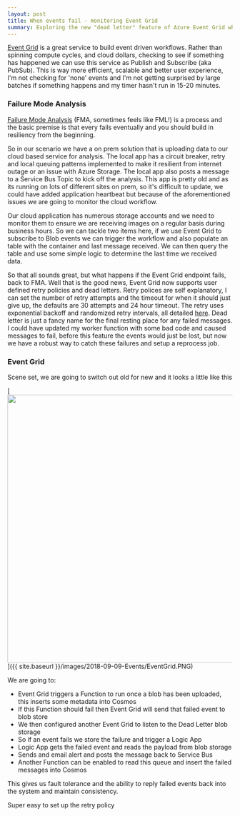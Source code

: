 ```yaml
---
layout: post
title: When events fail - monitoring Event Grid
summary: Exploring the new "dead letter" feature of Azure Event Grid which allows us build resilient event driven workflows
---
```


[Event Grid](https://docs.microsoft.com/en-us/azure/event-grid/) is a great service to build event driven workflows. Rather than spinning compute cycles, and cloud dollars, checking to see if something has happened we can use this service as Publish and Subscribe (aka PubSub).
This is way more efficient, scalable and better user experience, I'm not checking for 'none' events and I'm not getting surprised by large batches if something happens and my timer hasn't run in 15-20 minutes.

### Failure Mode Analysis

[Failure Mode Analysis](https://docs.microsoft.com/en-us/azure/architecture/resiliency/failure-mode-analysis) (FMA, sometimes feels like FML!) is a process and the basic premise is that every fails eventually and you should build in resiliency from the beginning.

So in our scenario we have a on prem solution that is uploading data to our cloud based service for analysis. The local app has a circuit breaker, retry and local queuing patterns implemented to make it resilient from internet outage or an issue with Azure Storage. The local app also posts a message to a Service Bus Topic to kick off the analysis. This app is pretty old and as its running on lots of different sites on prem, so it's difficult to update, we could have added application heartbeat but because of the aforementioned issues we are going to monitor the cloud workflow.

Our cloud application has numerous storage accounts and we need to monitor them to ensure we are receiving images on a regular basis during business hours. So we can tackle two items here, if we use Event Grid to subscribe to Blob events we can trigger the workflow and also populate an table with the container and last message received. We can then query the table and use some simple logic to determine the last time we received data.

So that all sounds great, but what happens if the Event Grid endpoint fails, back to FMA. Well that is the good news, Event Grid now supports user defined retry policies and dead letters. Retry polices are self explanatory, I can set the number of retry attempts and the timeout for when it should just give up, the defaults are 30 attempts and 24 hour timeout. The retry uses exponential backoff and randomized retry intervals, all detailed [here](https://docs.microsoft.com/en-us/azure/event-grid/delivery-and-retry). Dead letter is just a fancy name for the final resting place for any failed messages. I could have updated my worker function with some bad code and caused messages to fail, before this feature the events would just be lost, but now we have a robust way to catch these failures and setup a reprocess job.

### Event Grid

Scene set, we are going to switch out old for new and it looks a little like this

[<img src="{{ site.baseurl }}/images/2018-09-09-Events/EventGrid.PNG" style="width: 600px;"/>]({{ site.baseurl }}/images/2018-09-09-Events/EventGrid.PNG)

We are going to:
* Event Grid triggers a Function to run once a blob has been uploaded, this inserts some metadata into Cosmos
* If this Function should fail then Event Grid will send that failed event to blob store
* We then configured another Event Grid to listen to the Dead Letter blob storage
* So if an event fails we store the failure and trigger a Logic App
* Logic App gets the failed event and reads the payload from blob storage
* Sends and email alert and posts the message back to Service Bus
* Another Function can be enabled to read this queue and insert the failed messages into Cosmos

This gives us fault tolerance and the ability to reply failed events back into the system and maintain consistency.

Super easy to set up the retry policy
<script src="https://gist.github.com/msimpsonnz/5bd45f1fd117ac4f0e03e318192d6c51.js"></script>